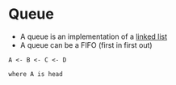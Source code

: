 # Queue

- A queue is an implementation of a [linked list](../linked_lists/README.md)
- A queue can be a FIFO (first in first out)

```
A <- B <- C <- D

where A is head
```

